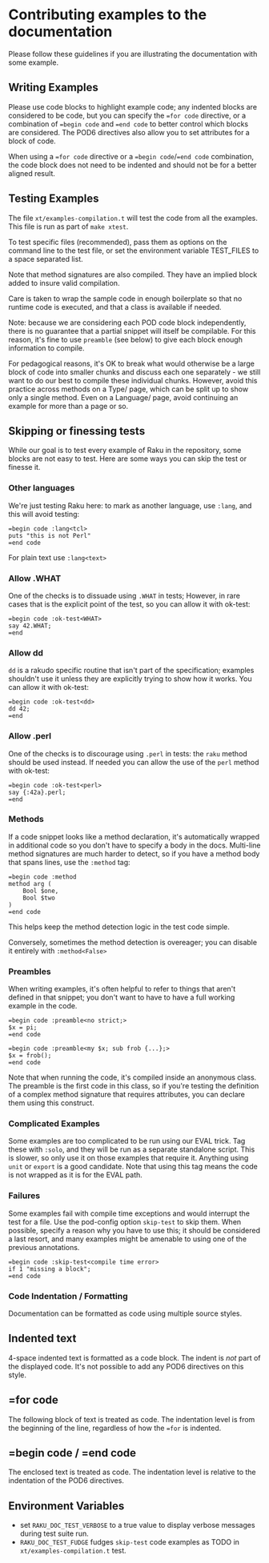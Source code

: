 # Contributing examples to the documentation

Please follow these guidelines if you are illustrating the
documentation with some example.

## Writing Examples

Please use code blocks to highlight example code; any indented blocks
are considered to be code, but you can specify the `=for code` directive, or a
combination of `=begin code` and `=end code` to better control which
blocks are considered. The POD6 directives also allow you to set
attributes for a block of code.

When using a `=for code` directive or a `=begin code`/`=end code`
combination, the code block does not need to be indented and should not
be for a better aligned result.

## Testing Examples

The file `xt/examples-compilation.t` will test the code from all the
examples. This file is run as part of `make xtest`.

To test specific files (recommended), pass them as options on the command
line to the test file, or set the environment variable TEST_FILES to
a space separated list.

Note that method signatures are also compiled. They have an implied block
added to insure valid compilation.

Care is taken to wrap the sample code in enough boilerplate so that no
runtime code is executed, and that a class is available if needed.

Note: because we are considering each POD code block independently,
there is no guarantee that a partial snippet will itself be compilable.
For this reason, it's fine to use `preamble` (see below) to give each
block enough information to compile.

For pedagogical reasons, it's
OK to break what would otherwise be a large block of code into smaller
chunks and discuss each one separately - we still want to do our best
to compile these individual chunks. However, avoid this practice across
methods on a Type/ page, which can be split up to show only a single method.
Even on a Language/ page, avoid continuing an example for more than a
page or so.

## Skipping or finessing tests

While our goal is to test every example of Raku in the repository, some
blocks are not easy to test. Here are some ways you can skip the test or
finesse it.

### Other languages

We're just testing Raku here: to mark as another language, use `:lang`,
and this will avoid testing:

    =begin code :lang<tcl>
    puts "this is not Perl"
    =end code

For plain text use `:lang<text>`

### Allow .WHAT

One of the checks is to dissuade using `.WHAT` in tests; However, in rare
cases that is the explicit point of the test, so you can allow it with ok-test:

    =begin code :ok-test<WHAT>
    say 42.WHAT;
    =end

### Allow dd

`dd` is a rakudo specific routine that isn't part of the specification; examples
shouldn't use it unless they are explicitly trying to show how it works.
You can allow it with ok-test:

    =begin code :ok-test<dd>
    dd 42;
    =end

### Allow .perl

One of the checks is to discourage using `.perl` in tests: the `raku`
method should be used instead.
If needed you can allow the use of the `perl` method with ok-test:

    =begin code :ok-test<perl>
    say {:42a}.perl;
    =end

### Methods

If a code snippet looks like a method declaration, it's automatically
wrapped in additional code so you don't have to specify a body in the docs.
Multi-line method signatures are much harder to detect, so if you have a
method body that spans lines, use the `:method` tag:

    =begin code :method
    method arg (
        Bool $one,
        Bool $two
    )
    =end code

This helps keep the method detection logic in the test code simple.

Conversely, sometimes the method detection is overeager; you can disable it
entirely with `:method<False>`

### Preambles

When writing examples, it's often helpful to refer to things that aren't
defined in that snippet; you don't want to have to have a full working
example in the code.

    =begin code :preamble<no strict;>
    $x = pi;
    =end code

    =begin code :preamble<my $x; sub frob {...};>
    $x = frob();
    =end code

Note that when running the code, it's compiled inside an anonymous class.
The preamble is the first code in this class, so if you're testing the
definition of a complex method signature that requires attributes, you can
declare them using this construct.

### Complicated Examples

Some examples are too complicated to be run using our EVAL trick.
Tag these with `:solo`, and they will be run as a separate standalone
script. This is slower, so only use it on those examples that require
it. Anything using `unit` or `export` is a good candidate. Note that
using this tag means the code is not wrapped as it is for the EVAL path.

### Failures

Some examples fail with compile time exceptions and would interrupt the test
for a file. Use the pod-config option `skip-test` to skip them. When possible,
specify a reason why you have to use this; it should be considered a last
resort, and many examples might be amenable to using one of the
previous annotations.

    =begin code :skip-test<compile time error>
    if 1 "missing a block";
    =end code

### Code Indentation / Formatting

Documentation can be formatted as code using multiple source
styles.

## Indented text

4-space indented text is formatted as a code block. The indent is *not*
part of the displayed code. It's not possible to add any POD6
directives on this style.

## =for code

The following block of text is treated as code. The indentation level
is from the beginning of the line, regardless of how the `=for`
is indented.

## =begin code / =end code

The enclosed text is treated as code. The indentation level is
relative to the indentation of the POD6 directives.

##  Environment Variables

* set `RAKU_DOC_TEST_VERBOSE` to a true value to display verbose messages during test suite run.
* `RAKU_DOC_TEST_FUDGE` fudges `skip-test` code examples as TODO in `xt/examples-compilation.t` test.
